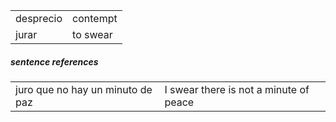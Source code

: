 

| | |
|-|-|
| desprecio | contempt |
| jurar | to swear |


##### sentence references

| | |
|-|-|
| juro que no hay un minuto de paz | I swear there is not a minute of peace |
